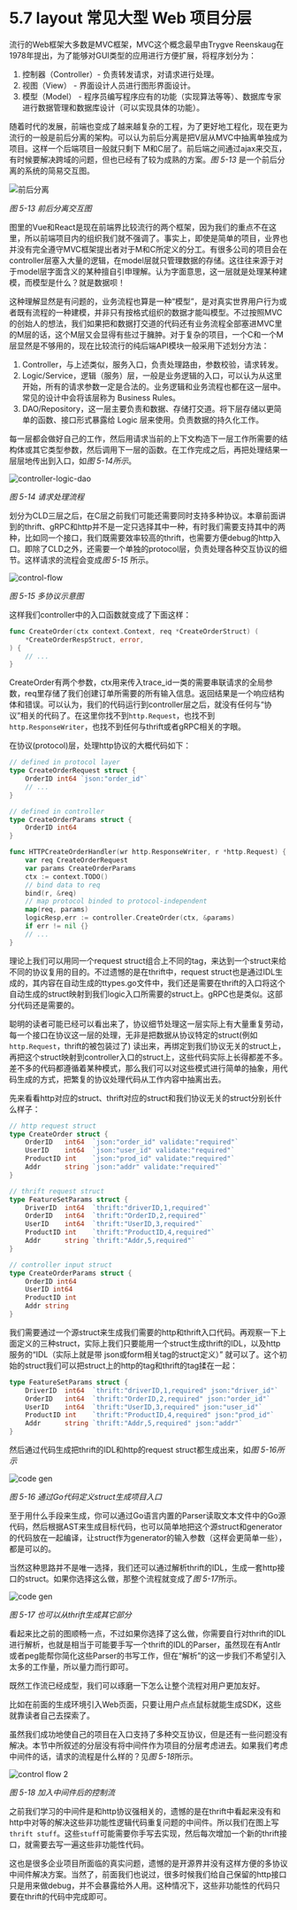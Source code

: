 # 5.7 layout 常见大型 Web 项目分层

流行的Web框架大多数是MVC框架，MVC这个概念最早由Trygve Reenskaug在1978年提出，为了能够对GUI类型的应用进行方便扩展，将程序划分为：

1. 控制器（Controller）- 负责转发请求，对请求进行处理。
2. 视图（View） - 界面设计人员进行图形界面设计。
3. 模型（Model） - 程序员编写程序应有的功能（实现算法等等）、数据库专家进行数据管理和数据库设计（可以实现具体的功能）。

随着时代的发展，前端也变成了越来越复杂的工程，为了更好地工程化，现在更为流行的一般是前后分离的架构。可以认为前后分离是把V层从MVC中抽离单独成为项目。这样一个后端项目一般就只剩下 M和C层了。前后端之间通过ajax来交互，有时候要解决跨域的问题，但也已经有了较为成熟的方案。*图 5-13* 是一个前后分离的系统的简易交互图。

![前后分离](../images/ch6-08-frontend-backend.png)

*图 5-13 前后分离交互图*

图里的Vue和React是现在前端界比较流行的两个框架，因为我们的重点不在这里，所以前端项目内的组织我们就不强调了。事实上，即使是简单的项目，业界也并没有完全遵守MVC框架提出者对于M和C所定义的分工。有很多公司的项目会在controller层塞入大量的逻辑，在model层就只管理数据的存储。这往往来源于对于model层字面含义的某种擅自引申理解。认为字面意思，这一层就是处理某种建模，而模型是什么？就是数据呗！

这种理解显然是有问题的，业务流程也算是一种“模型”，是对真实世界用户行为或者既有流程的一种建模，并非只有按格式组织的数据才能叫模型。不过按照MVC的创始人的想法，我们如果把和数据打交道的代码还有业务流程全部塞进MVC里的M层的话，这个M层又会显得有些过于臃肿。对于复杂的项目，一个C和一个M层显然是不够用的，现在比较流行的纯后端API模块一般采用下述划分方法：

1. Controller，与上述类似，服务入口，负责处理路由，参数校验，请求转发。
2. Logic/Service，逻辑（服务）层，一般是业务逻辑的入口，可以认为从这里开始，所有的请求参数一定是合法的。业务逻辑和业务流程也都在这一层中。常见的设计中会将该层称为 Business Rules。
3. DAO/Repository，这一层主要负责和数据、存储打交道。将下层存储以更简单的函数、接口形式暴露给 Logic 层来使用。负责数据的持久化工作。

每一层都会做好自己的工作，然后用请求当前的上下文构造下一层工作所需要的结构体或其它类型参数，然后调用下一层的函数。在工作完成之后，再把处理结果一层层地传出到入口，如*图 5-14所示*。

![controller-logic-dao](../images/ch6-08-controller-logic-dao.png)

*图 5-14 请求处理流程*

划分为CLD三层之后，在C层之前我们可能还需要同时支持多种协议。本章前面讲到的thrift、gRPC和http并不是一定只选择其中一种，有时我们需要支持其中的两种，比如同一个接口，我们既需要效率较高的thrift，也需要方便debug的http入口。即除了CLD之外，还需要一个单独的protocol层，负责处理各种交互协议的细节。这样请求的流程会变成*图 5-15* 所示。

![control-flow](../images/ch6-08-control-flow.png)

*图 5-15 多协议示意图*

这样我们controller中的入口函数就变成了下面这样：

```go
func CreateOrder(ctx context.Context, req *CreateOrderStruct) (
	*CreateOrderRespStruct, error,
) {
	// ...
}
```

CreateOrder有两个参数，ctx用来传入trace_id一类的需要串联请求的全局参数，req里存储了我们创建订单所需要的所有输入信息。返回结果是一个响应结构体和错误。可以认为，我们的代码运行到controller层之后，就没有任何与“协议”相关的代码了。在这里你找不到`http.Request`，也找不到`http.ResponseWriter`，也找不到任何与thrift或者gRPC相关的字眼。

在协议(protocol)层，处理http协议的大概代码如下：

```go
// defined in protocol layer
type CreateOrderRequest struct {
	OrderID int64 `json:"order_id"`
	// ...
}

// defined in controller
type CreateOrderParams struct {
	OrderID int64
}

func HTTPCreateOrderHandler(wr http.ResponseWriter, r *http.Request) {
	var req CreateOrderRequest
	var params CreateOrderParams
	ctx := context.TODO()
	// bind data to req
	bind(r, &req)
	// map protocol binded to protocol-independent
	map(req, params)
	logicResp,err := controller.CreateOrder(ctx, &params)
	if err != nil {}
	// ...
}
```

理论上我们可以用同一个request struct组合上不同的tag，来达到一个struct来给不同的协议复用的目的。不过遗憾的是在thrift中，request struct也是通过IDL生成的，其内容在自动生成的ttypes.go文件中，我们还是需要在thrift的入口将这个自动生成的struct映射到我们logic入口所需要的struct上。gRPC也是类似。这部分代码还是需要的。

聪明的读者可能已经可以看出来了，协议细节处理这一层实际上有大量重复劳动，每一个接口在协议这一层的处理，无非是把数据从协议特定的struct(例如`http.Request`，thrift的被包装过了) 读出来，再绑定到我们协议无关的struct上，再把这个struct映射到controller入口的struct上，这些代码实际上长得都差不多。差不多的代码都遵循着某种模式，那么我们可以对这些模式进行简单的抽象，用代码生成的方式，把繁复的协议处理代码从工作内容中抽离出去。

先来看看http对应的struct、thrift对应的struct和我们协议无关的struct分别长什么样子：

```go
// http request struct
type CreateOrder struct {
	OrderID   int64  `json:"order_id" validate:"required"`
	UserID    int64  `json:"user_id" validate:"required"`
	ProductID int    `json:"prod_id" validate:"required"`
	Addr      string `json:"addr" validate:"required"`
}

// thrift request struct
type FeatureSetParams struct {
	DriverID  int64  `thrift:"driverID,1,required"`
	OrderID   int64  `thrift:"OrderID,2,required"`
	UserID    int64  `thrift:"UserID,3,required"`
	ProductID int    `thrift:"ProductID,4,required"`
	Addr      string `thrift:"Addr,5,required"`
}

// controller input struct
type CreateOrderParams struct {
	OrderID int64
	UserID int64
	ProductID int
	Addr string
}

```

我们需要通过一个源struct来生成我们需要的http和thrift入口代码。再观察一下上面定义的三种struct，实际上我们只要能用一个struct生成thrift的IDL，以及http服务的“IDL（实际上就是带 json或form相关tag的struct定义）” 就可以了。这个初始的struct我们可以把struct上的http的tag和thrift的tag揉在一起：

```go
type FeatureSetParams struct {
	DriverID  int64  `thrift:"driverID,1,required" json:"driver_id"`
	OrderID   int64  `thrift:"OrderID,2,required" json:"order_id"`
	UserID    int64  `thrift:"UserID,3,required" json:"user_id"`
	ProductID int    `thrift:"ProductID,4,required" json:"prod_id"`
	Addr      string `thrift:"Addr,5,required" json:"addr"`
}
```

然后通过代码生成把thrift的IDL和http的request struct都生成出来，如*图 5-16所示*

![code gen](../images/ch6-08-code-gen.png)

*图 5-16 通过Go代码定义struct生成项目入口*

至于用什么手段来生成，你可以通过Go语言内置的Parser读取文本文件中的Go源代码，然后根据AST来生成目标代码，也可以简单地把这个源struct和generator的代码放在一起编译，让struct作为generator的输入参数（这样会更简单一些），都是可以的。

当然这种思路并不是唯一选择，我们还可以通过解析thrift的IDL，生成一套http接口的struct。如果你选择这么做，那整个流程就变成了*图 5-17*所示。

![code gen](../images/ch6-08-code-gen-2.png)

*图 5-17 也可以从thrift生成其它部分*

看起来比之前的图顺畅一点，不过如果你选择了这么做，你需要自行对thrift的IDL进行解析，也就是相当于可能要手写一个thrift的IDL的Parser，虽然现在有Antlr或者peg能帮你简化这些Parser的书写工作，但在“解析”的这一步我们不希望引入太多的工作量，所以量力而行即可。

既然工作流已经成型，我们可以琢磨一下怎么让整个流程对用户更加友好。

比如在前面的生成环境引入Web页面，只要让用户点点鼠标就能生成SDK，这些就靠读者自己去探索了。

虽然我们成功地使自己的项目在入口支持了多种交互协议，但是还有一些问题没有解决。本节中所叙述的分层没有将中间件作为项目的分层考虑进去。如果我们考虑中间件的话，请求的流程是什么样的？见*图 5-18*所示。

![control flow 2](../images/ch6-08-control-flow-2.png)

*图 5-18 加入中间件后的控制流*

之前我们学习的中间件是和http协议强相关的，遗憾的是在thrift中看起来没有和http中对等的解决这些非功能性逻辑代码重复问题的中间件。所以我们在图上写`thrift stuff`。这些`stuff`可能需要你手写去实现，然后每次增加一个新的thrift接口，就需要去写一遍这些非功能性代码。

这也是很多企业项目所面临的真实问题，遗憾的是开源界并没有这样方便的多协议中间件解决方案。当然了，前面我们也说过，很多时候我们给自己保留的http接口只是用来做debug，并不会暴露给外人用。这种情况下，这些非功能性的代码只要在thrift的代码中完成即可。
